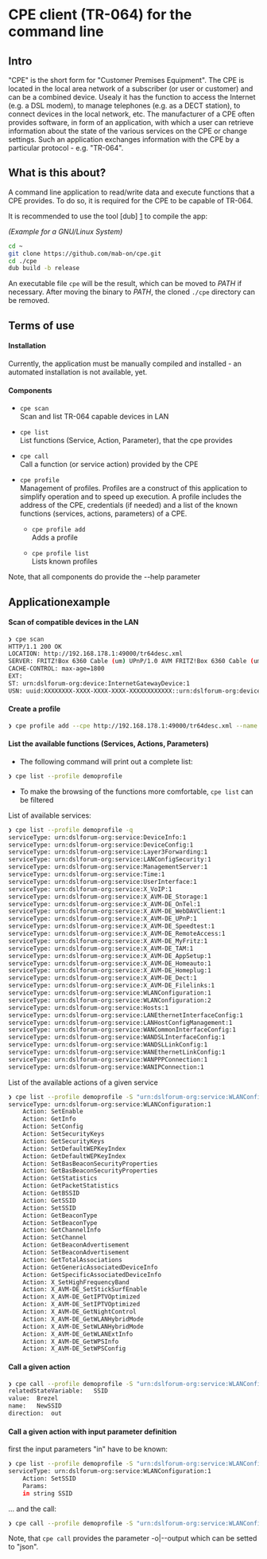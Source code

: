 # CPE client (TR-064) for the command line

## Intro
"CPE" is the short form for "Customer Premises Equipment". The CPE is located in the local area network of a subscriber (or user or customer) and can be a combined device. Usealy it has the function to access the Internet (e.g. a DSL modem), to manage telephones (e.g. as a DECT station), to connect devices in the local network, etc. The manufacturer of a CPE often provides software, in form of an application, with which a user can retrieve information about the state of the various services on the CPE or change settings. Such an application exchanges information with the CPE by a particular protocol - e.g. "TR-064".

## What is this about?
A command line application to read/write data and execute functions that a CPE provides. 
To do so, it is required for the CPE to be capable of TR-064.

[1]: http://code.dlang.org/download
It is recommended to use the tool [dub] [1] to compile the app:

*(Example for a GNU/Linux System)*
```sh
cd ~
git clone https://github.com/mab-on/cpe.git
cd ./cpe
dub build -b release
```
An executable file `cpe` will be the result, which can be moved to *PATH* if necessary. After moving the binary to *PATH*, the cloned `./cpe` directory can be removed.

## Terms of use
#### Installation
Currently, the application must be manually compiled and installed - an automated installation is not available, yet.


#### Components

- `cpe scan`  
Scan and list TR-064 capable devices in LAN

- `cpe list`  
List functions (Service, Action, Parameter), that the cpe provides

- `cpe call`  
Call a function (or service action) provided by the CPE

- `cpe profile`  
Management of profiles. Profiles are a construct of this application to simplify operation and to speed up execution.
A profile includes the address of the CPE, credentials (if needed) and a list of the known functions (services, actions, parameters) of a CPE.
	- `cpe profile add`  
	Adds a profile
	
	- `cpe profile list`  
	Lists known profiles
	
Note, that all components do provide the --help parameter

## Applicationexample
#### Scan of compatible devices in the LAN
```sh
❯ cpe scan	
HTTP/1.1 200 OK
LOCATION: http://192.168.178.1:49000/tr64desc.xml
SERVER: FRITZ!Box 6360 Cable (um) UPnP/1.0 AVM FRITZ!Box 6360 Cable (um) 85.06.52
CACHE-CONTROL: max-age=1800
EXT:
ST: urn:dslforum-org:device:InternetGatewayDevice:1
USN: uuid:XXXXXXXX-XXXX-XXXX-XXXX-XXXXXXXXXXXX::urn:dslforum-org:device:InternetGatewayDevice:1
```
#### Create a profile
```sh
❯ cpe profile add --cpe http://192.168.178.1:49000/tr64desc.xml --name demoprofile --user admin --password gurkensalat
```
#### List the available functions (Services, Actions, Parameters)
- The following command will print out a complete list:
```sh
❯ cpe list --profile demoprofile
```

- To make the browsing of the functions more comfortable, `cpe list` can be filtered
	
List of available services:
```sh
❯ cpe list --profile demoprofile -q
serviceType: urn:dslforum-org:service:DeviceInfo:1
serviceType: urn:dslforum-org:service:DeviceConfig:1
serviceType: urn:dslforum-org:service:Layer3Forwarding:1
serviceType: urn:dslforum-org:service:LANConfigSecurity:1
serviceType: urn:dslforum-org:service:ManagementServer:1
serviceType: urn:dslforum-org:service:Time:1
serviceType: urn:dslforum-org:service:UserInterface:1
serviceType: urn:dslforum-org:service:X_VoIP:1
serviceType: urn:dslforum-org:service:X_AVM-DE_Storage:1
serviceType: urn:dslforum-org:service:X_AVM-DE_OnTel:1
serviceType: urn:dslforum-org:service:X_AVM-DE_WebDAVClient:1
serviceType: urn:dslforum-org:service:X_AVM-DE_UPnP:1
serviceType: urn:dslforum-org:service:X_AVM-DE_Speedtest:1
serviceType: urn:dslforum-org:service:X_AVM-DE_RemoteAccess:1
serviceType: urn:dslforum-org:service:X_AVM-DE_MyFritz:1
serviceType: urn:dslforum-org:service:X_AVM-DE_TAM:1
serviceType: urn:dslforum-org:service:X_AVM-DE_AppSetup:1
serviceType: urn:dslforum-org:service:X_AVM-DE_Homeauto:1
serviceType: urn:dslforum-org:service:X_AVM-DE_Homeplug:1
serviceType: urn:dslforum-org:service:X_AVM-DE_Dect:1
serviceType: urn:dslforum-org:service:X_AVM-DE_Filelinks:1
serviceType: urn:dslforum-org:service:WLANConfiguration:1
serviceType: urn:dslforum-org:service:WLANConfiguration:2
serviceType: urn:dslforum-org:service:Hosts:1
serviceType: urn:dslforum-org:service:LANEthernetInterfaceConfig:1
serviceType: urn:dslforum-org:service:LANHostConfigManagement:1
serviceType: urn:dslforum-org:service:WANCommonInterfaceConfig:1
serviceType: urn:dslforum-org:service:WANDSLInterfaceConfig:1
serviceType: urn:dslforum-org:service:WANDSLLinkConfig:1
serviceType: urn:dslforum-org:service:WANEthernetLinkConfig:1
serviceType: urn:dslforum-org:service:WANPPPConnection:1
serviceType: urn:dslforum-org:service:WANIPConnection:1
```

List of the available actions of a given service
```sh
❯ cpe list --profile demoprofile -S "urn:dslforum-org:service:WLANConfiguration:1" -n
serviceType: urn:dslforum-org:service:WLANConfiguration:1
	Action: SetEnable
	Action: GetInfo
	Action: SetConfig
	Action: SetSecurityKeys
	Action: GetSecurityKeys
	Action: SetDefaultWEPKeyIndex
	Action: GetDefaultWEPKeyIndex
	Action: SetBasBeaconSecurityProperties
	Action: GetBasBeaconSecurityProperties
	Action: GetStatistics
	Action: GetPacketStatistics
	Action: GetBSSID
	Action: GetSSID
	Action: SetSSID
	Action: GetBeaconType
	Action: SetBeaconType
	Action: GetChannelInfo
	Action: SetChannel
	Action: GetBeaconAdvertisement
	Action: SetBeaconAdvertisement
	Action: GetTotalAssociations
	Action: GetGenericAssociatedDeviceInfo
	Action: GetSpecificAssociatedDeviceInfo
	Action: X_SetHighFrequencyBand
	Action: X_AVM-DE_SetStickSurfEnable
	Action: X_AVM-DE_GetIPTVOptimized
	Action: X_AVM-DE_SetIPTVOptimized
	Action: X_AVM-DE_GetNightControl
	Action: X_AVM-DE_GetWLANHybridMode
	Action: X_AVM-DE_SetWLANHybridMode
	Action: X_AVM-DE_GetWLANExtInfo
	Action: X_AVM-DE_GetWPSInfo
	Action: X_AVM-DE_SetWPSConfig
```

#### Call a given action
```sh
❯ cpe call --profile demoprofile -S "urn:dslforum-org:service:WLANConfiguration:1" -A GetSSID
relatedStateVariable:	SSID
value:	Brezel
name:	NewSSID
direction:	out
```

#### Call a given action with input parameter definition
first the input parameters "in" have to be known:
```sh
❯ cpe list --profile demoprofile -S "urn:dslforum-org:service:WLANConfiguration:1" -A SetSSID 
serviceType: urn:dslforum-org:service:WLANConfiguration:1
	Action: SetSSID
	Params:
	in string SSID
```
... and the call:
```sh
❯ cpe call --profile demoprofile -S "urn:dslforum-org:service:WLANConfiguration:1" -A SetSSID -i "SSID=MyWifi"
``` 

Note, that `cpe call` provides the parameter -o|--output which can be setted to "json".

	
